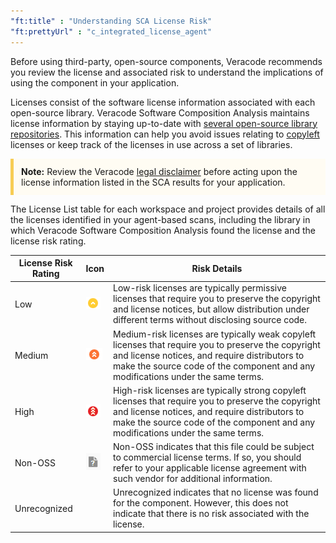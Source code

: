 ```yaml
---
"ft:title" : "Understanding SCA License Risk"
"ft:prettyUrl" : "c_integrated_license_agent"
---
```


Before using third-party, open-source components, Veracode recommends you review the license and associated risk to understand the implications of using the component in your application.

Licenses consist of the software license information associated with each open-source library. Veracode Software Composition Analysis maintains license information by staying up-to-date with [several open-source library repositories](https://docs.veracode.com/r/Libraries). This information can help you avoid issues relating to [copyleft](https://en.wikipedia.org/wiki/Copyleft) licenses or keep track of the licenses in use across a set of libraries.

<p style="background-color:#FFFCF3; padding: 12px; border-left: 5px solid #F7CD55;">
<b>Note:</b> Review the Veracode <a href="https://docs.veracode.com/r/Veracode_SCA_Legal_Disclaimer">legal disclaimer</a> before acting upon the license information listed in the SCA results for your application.
</p>


The License List table for each workspace and project provides details of all the licenses identified in your agent-based scans, including the library in which Veracode Software Composition Analysis found the license and the license risk rating.

| License Risk Rating | Icon                                     | Risk Details                                                                                                                                                                                                                            |
|---------------------|------------------------------------------|-----------------------------------------------------------------------------------------------------------------------------------------------------------------------------------------------------------------------------------------|
| Low                 | ![](../../images/low_risk.png)        | Low-risk licenses are typically permissive licenses that require you to preserve the copyright and license notices, but allow distribution under different terms without disclosing source code.                                        |
| Medium              | ![](../../images/medium_risk.png)     | Medium-risk licenses are typically weak copyleft licenses that require you to preserve the copyright and license notices, and require distributors to make the source code of the component and any modifications under the same terms. |
| High                | ![](../../images/high.png)            | High-risk licenses are typically strong copyleft licenses that require you to preserve the copyright and license notices, and require distributors to make the source code of the component and any modifications under the same terms. |
| Non-OSS             | ![](../../images/unassessed_icon.png) | Non-OSS indicates that this file could be subject to commercial license terms. If so, you should refer to your applicable license agreement with such vendor for additional information.                                                |
| Unrecognized        |                                          | Unrecognized indicates that no license was found for the component. However, this does not indicate that there is no risk associated with the license.                                                                                  |